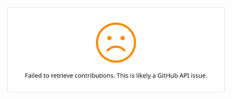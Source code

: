 <p align="center">
  <img src="streak_stats.png" alt="GitHub Streak" style="width: 1200px; height: auto;">
</p>
